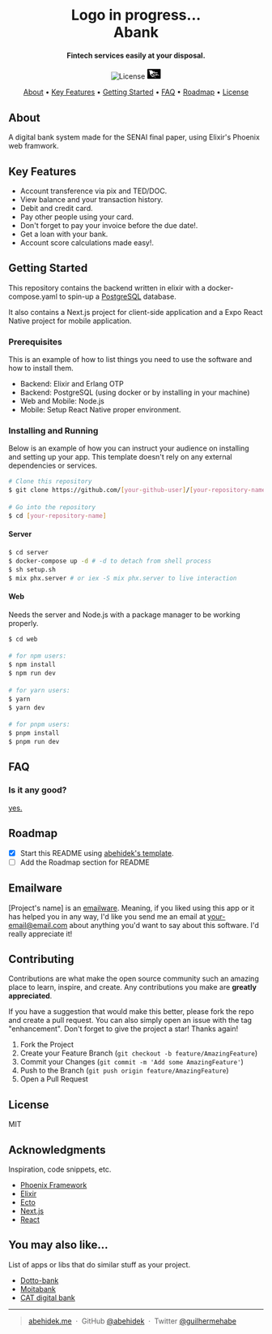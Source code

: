 <h1 align="center">
  <br>
  Logo in progress...
  <br>
  Abank
  <br>
</h1>

<h4 align="center">Fintech services easily at your disposal.</h4>

<p align="center">
  <img alt="License" src="https://img.shields.io/badge/license-MIT-purple">
  <img height=20 alt="Powered by phoenix framework" src="https://raw.githubusercontent.com/phoenixframework/media/master/badges/poweredby-phoenix-badge3-07.png">
</p>

<p align="center">
  <a href="#about">About</a> •
  <a href="#key-features">Key Features</a> •
  <a href="#getting-started">Getting Started</a> •
  <a href="#faq">FAQ</a> •
  <a href="#roadmap">Roadmap</a> •
  <!-- <a href="#support">Support</a> • -->
  <a href="#license">License</a>
</p>

<!-- ![screenshot](screenshots/1.jpg) -->

## About

A digital bank system made for the SENAI final paper, using Elixir's Phoenix web framwork.

## Key Features

- Account transference via pix and TED/DOC.
- View balance and your transaction history.
- Debit and credit card.
- Pay other people using your card.
- Don't forget to pay your invoice before the due date!.
- Get a loan with your bank.
- Account score calculations made easy!.

## Getting Started

This repository contains the backend written in elixir with a docker-compose.yaml to spin-up a [PostgreSQL](https://www.postgresql.org/) database.

It also contains a Next.js project for client-side application and a Expo React Native project for mobile application.

### Prerequisites

This is an example of how to list things you need to use the software and how to install them.

- Backend: Elixir and Erlang OTP
- Backend: PostgreSQL (using docker or by installing in your machine)
- Web and Mobile: Node.js
- Mobile: Setup React Native proper environment.

### Installing and Running

Below is an example of how you can instruct your audience on installing and setting up your app. This template doesn't rely on any external dependencies or services.

```bash
# Clone this repository
$ git clone https://github.com/[your-github-user]/[your-repository-name]

# Go into the repository
$ cd [your-repository-name]
```

#### Server

```bash
$ cd server
$ docker-compose up -d # -d to detach from shell process
$ sh setup.sh
$ mix phx.server # or iex -S mix phx.server to live interaction
```

#### Web

Needs the server and Node.js with a package manager to be working properly.

```bash
$ cd web

# for npm users:
$ npm install
$ npm run dev

# for yarn users:
$ yarn
$ yarn dev

# for pnpm users:
$ pnpm install
$ pnpm run dev
```

## FAQ

### Is it any good?

[yes.](https://news.ycombinator.com/item?id=3067434)

## Roadmap

- [x] Start this README using [abehidek's template](https://github.com/abehidek/readme).
- [ ] Add the Roadmap section for README

## Emailware

[Project's name] is an [emailware](https://en.wiktionary.org/wiki/emailware). Meaning, if you liked using this app or it has helped you in any way, I'd like you send me an email at <your-email@email.com> about anything you'd want to say about this software. I'd really appreciate it!

## Contributing

Contributions are what make the open source community such an amazing place to learn, inspire, and create. Any contributions you make are **greatly appreciated**.

If you have a suggestion that would make this better, please fork the repo and create a pull request. You can also simply open an issue with the tag "enhancement".
Don't forget to give the project a star! Thanks again!

1. Fork the Project
2. Create your Feature Branch (`git checkout -b feature/AmazingFeature`)
3. Commit your Changes (`git commit -m 'Add some AmazingFeature'`)
4. Push to the Branch (`git push origin feature/AmazingFeature`)
5. Open a Pull Request

<!-- ## Support

You can also support us by:

<p align="left">
  <a href="https://www.buymeacoffee.com" target="_blank"><img src="https://www.buymeacoffee.com/assets/img/custom_images/purple_img.png" alt="Buy Me A Coffee" style="height: 41px !important;width: 174px !important;box-shadow: 0px 3px 2px 0px rgba(190, 190, 190, 0.5) !important;-webkit-box-shadow: 0px 3px 2px 0px rgba(190, 190, 190, 0.5) !important;" ></a> &nbsp &nbsp
  <a href="https://www.patreon.com">
    <img src="https://c5.patreon.com/external/logo/become_a_patron_button@2x.png" width="160">
  </a>
</p> -->

## License

MIT

## Acknowledgments

Inspiration, code snippets, etc.

- [Phoenix Framework](https://www.phoenixframework.org/)
- [Elixir](https://elixir-lang.org/)
- [Ecto](https://hexdocs.pm/ecto/Ecto.html)
- [Next.js](https://nextjs.org/)
- [React](https://reactjs.org/)

## You may also like...

List of apps or libs that do similar stuff as your project.

- [Dotto-bank](https://github.com/viktormarinho/dotto-bank-web)
- [Moitabank](https://github.com/vitormiura/moitabank/)
- [CAT digital bank](https://github.com/iguoliveira/cat-digital-bank)

---

> [abehidek.me](https://abehidek.me) &nbsp;&middot;&nbsp;
> GitHub [@abehidek](https://github.com/abehidek) &nbsp;&middot;&nbsp;
> Twitter [@guilhermehabe](https://twitter.com/guilhermehabe)

